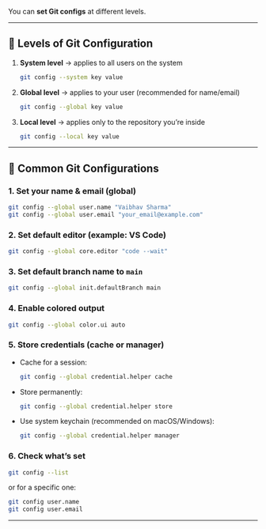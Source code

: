 You can **set Git configs** at different levels.

---

## 🔹 Levels of Git Configuration

1. **System level** → applies to all users on the system

   ```bash
   git config --system key value
   ```
2. **Global level** → applies to your user (recommended for name/email)

   ```bash
   git config --global key value
   ```
3. **Local level** → applies only to the repository you’re inside

   ```bash
   git config --local key value
   ```

---

## 🔹 Common Git Configurations

### 1. Set your name & email (global)

```bash
git config --global user.name "Vaibhav Sharma"
git config --global user.email "your_email@example.com"
```

### 2. Set default editor (example: VS Code)

```bash
git config --global core.editor "code --wait"
```

### 3. Set default branch name to `main`

```bash
git config --global init.defaultBranch main
```

### 4. Enable colored output

```bash
git config --global color.ui auto
```

### 5. Store credentials (cache or manager)

* Cache for a session:

  ```bash
  git config --global credential.helper cache
  ```
* Store permanently:

  ```bash
  git config --global credential.helper store
  ```
* Use system keychain (recommended on macOS/Windows):

  ```bash
  git config --global credential.helper manager
  ```

### 6. Check what’s set

```bash
git config --list
```

or for a specific one:

```bash
git config user.name
git config user.email
```

---
